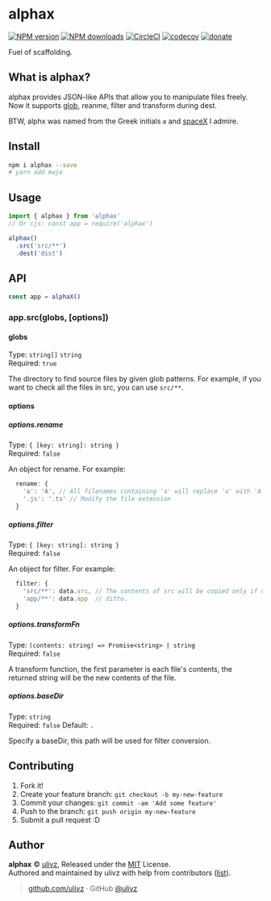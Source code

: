 # alphax

[![NPM version](https://img.shields.io/npm/v/alphax.svg?style=flat)](https://npmjs.com/package/alphax) [![NPM downloads](https://img.shields.io/npm/dm/alphax.svg?style=flat)](https://npmjs.com/package/alphax) [![CircleCI](https://circleci.com/gh/ULIVZ/alphax/tree/master.svg?style=shield)](https://circleci.com/gh/ULIVZ/alphax/tree/master)  [![codecov](https://codecov.io/gh/ULIVZ/alphax/branch/master/graph/badge.svg)](https://codecov.io/gh/ULIVZ/alphax)
 [![donate](https://img.shields.io/badge/$-donate-ff69b4.svg?maxAge=2592000&style=flat)](https://github.com/ULIVZ/donate)

Fuel of scaffolding.

## What is alphax?

alphax provides JSON-like APIs that allow you to manipulate files freely. Now it supports [glob](https://github.com/isaacs/node-glob), reanme, filter and transform during dest.

BTW, alphx was named from the Greek initials `α` and [spaceX](http://www.spacex.com/) I admire.

## Install

```bash
npm i alphax --save
# yarn add majo
```

## Usage

```js
import { alphax } from 'alphax'
// Or cjs: const app = require('alphax')

alphax()
  .src('src/**')
  .dest('dist')
```

## API

```js
const app = alphaX()
```

### app.src(globs, [options])

#### globs

Type: `string[]` `string`<br>
Required: `true`

The directory to find source files by given glob patterns. For example, if you want to check all the files in src, you can use `src/**`.

#### options

##### options.rename

Type: `{ [key: string]: string }`<br>
Required: `false`

An object for rename. For example:

```js
  rename: {
    'a': 'A', // All filenames containing 'a' will replace 'a' with 'A'
    '.js': '.ts' // Modify the file extension
  }
```

##### options.filter

Type: `{ [key: string]: string }`<br>
Required: `false`

An object for filter. For example:

```js
  filter: {
    'src/**': data.src, // The contents of src will be copied only if data.src is true 
    'app/**': data.app  // ditto.
  }
```

##### options.transformFn

Type: `(contents: string) => Promise<string> | string`<br>
Required: `false`

A transform function, the first parameter is each file's contents, the returned string will be the new contents of the file.

##### options.baseDir

Type: `string`<br>
Required: `false`
Default: `.`

Specify a baseDir, this path will be used for filter conversion.


## Contributing

1. Fork it!
2. Create your feature branch: `git checkout -b my-new-feature`
3. Commit your changes: `git commit -am 'Add some feature'`
4. Push to the branch: `git push origin my-new-feature`
5. Submit a pull request :D


## Author

**alphax** © [ulivz](https://github.com/ULIVZ), Released under the [MIT](./LICENSE) License.<br>
Authored and maintained by ulivz with help from contributors ([list](https://github.com/ULIVZ/alphax/contributors)).

> [github.com/ulivz](https://github.com/ulivz) · GitHub [@ulivz](https://github.com/ULIVZ)
